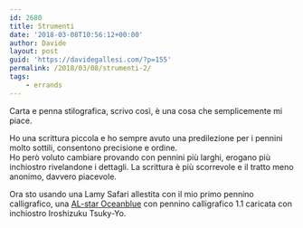 ```yaml
---
id: 2680
title: Strumenti
date: '2018-03-08T10:56:12+00:00'
author: Davide
layout: post
guid: 'https://davidegallesi.com/?p=155'
permalink: /2018/03/08/strumenti-2/
tags:
    - errands
---
```


Carta e penna stilografica, scrivo così, è una cosa che semplicemente mi piace.

Ho una scrittura piccola e ho sempre avuto una predilezione per i pennini molto sottili, consentono precisione e ordine.  
Ho però voluto cambiare provando con pennini più larghi, erogano più inchiostro rivelandone i dettagli. La scrittura è più scorrevole e il tratto meno anonimo, davvero piacevole.

Ora sto usando una Lamy Safari allestita con il mio primo pennino calligrafico, una [AL-star Oceanblue](https://www.lamy.com/eng/b2c/al_star/028_oceanblue) con pennino calligrafico 1.1 caricata con inchiostro Iroshizuku Tsuky-Yo.